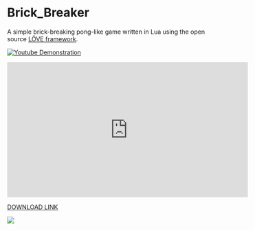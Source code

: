 # Brick_Breaker
A simple brick-breaking pong-like game written in Lua using the open source [LÖVE framework](https://love2d.org/).

[![Youtube Demonstration](https://img.youtube.com/vi/MD7Esl4MXjo/0.jpg)](https://www.youtube.com/watch?v=MD7Esl4MXjo)



<iframe width="560" height="315" src="https://www.youtube.com/embed/MD7Esl4MXjo" frameborder="0" allow="accelerometer; autoplay; encrypted-media; gyroscope; picture-in-picture" allowfullscreen></iframe>


[DOWNLOAD LINK](https://github.com/tannerdanger/Brick_Breaker/raw/master/BrickBreaker.zip)

![](https://youtu.be/MD7Esl4MXjo)


